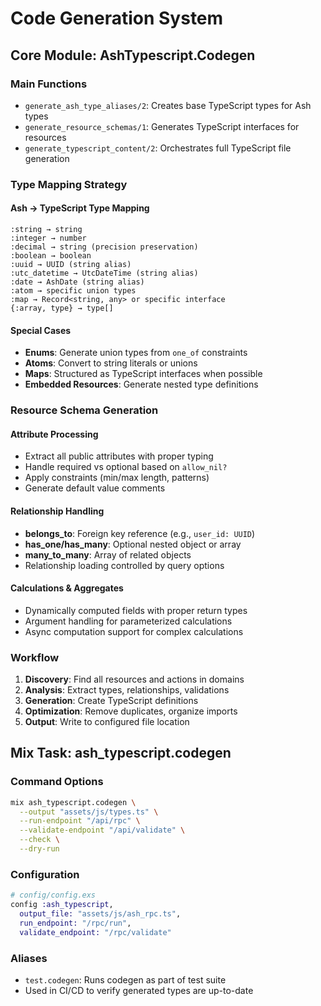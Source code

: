 # Code Generation System

## Core Module: AshTypescript.Codegen

### Main Functions
- `generate_ash_type_aliases/2`: Creates base TypeScript types for Ash types
- `generate_resource_schemas/1`: Generates TypeScript interfaces for resources
- `generate_typescript_content/2`: Orchestrates full TypeScript file generation

### Type Mapping Strategy

#### Ash → TypeScript Type Mapping
```
:string → string
:integer → number  
:decimal → string (precision preservation)
:boolean → boolean
:uuid → UUID (string alias)
:utc_datetime → UtcDateTime (string alias)
:date → AshDate (string alias)
:atom → specific union types
:map → Record<string, any> or specific interface
{:array, type} → type[]
```

#### Special Cases
- **Enums**: Generate union types from `one_of` constraints
- **Atoms**: Convert to string literals or unions
- **Maps**: Structured as TypeScript interfaces when possible
- **Embedded Resources**: Generate nested type definitions

### Resource Schema Generation

#### Attribute Processing
- Extract all public attributes with proper typing
- Handle required vs optional based on `allow_nil?`
- Apply constraints (min/max length, patterns)
- Generate default value comments

#### Relationship Handling
- **belongs_to**: Foreign key reference (e.g., `user_id: UUID`)
- **has_one/has_many**: Optional nested object or array
- **many_to_many**: Array of related objects
- Relationship loading controlled by query options

#### Calculations & Aggregates
- Dynamically computed fields with proper return types
- Argument handling for parameterized calculations
- Async computation support for complex calculations

### Workflow
1. **Discovery**: Find all resources and actions in domains
2. **Analysis**: Extract types, relationships, validations
3. **Generation**: Create TypeScript definitions
4. **Optimization**: Remove duplicates, organize imports
5. **Output**: Write to configured file location

## Mix Task: ash_typescript.codegen

### Command Options
```bash
mix ash_typescript.codegen \
  --output "assets/js/types.ts" \
  --run-endpoint "/api/rpc" \
  --validate-endpoint "/api/validate" \
  --check \
  --dry-run
```

### Configuration
```elixir
# config/config.exs
config :ash_typescript,
  output_file: "assets/js/ash_rpc.ts",
  run_endpoint: "/rpc/run",
  validate_endpoint: "/rpc/validate"
```

### Aliases
- `test.codegen`: Runs codegen as part of test suite
- Used in CI/CD to verify generated types are up-to-date